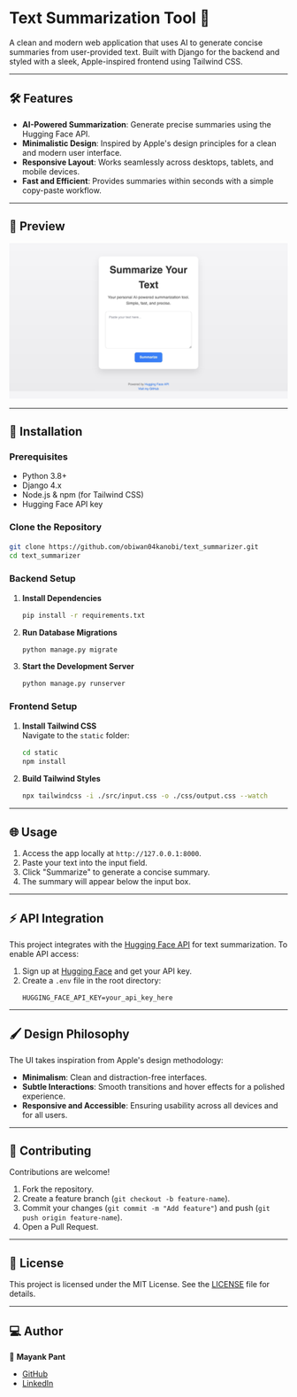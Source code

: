
# Text Summarization Tool 🌟  

A clean and modern web application that uses AI to generate concise summaries from user-provided text. Built with Django for the backend and styled with a sleek, Apple-inspired frontend using Tailwind CSS.

---

## 🛠️ Features  

- **AI-Powered Summarization**: Generate precise summaries using the Hugging Face API.  
- **Minimalistic Design**: Inspired by Apple's design principles for a clean and modern user interface.  
- **Responsive Layout**: Works seamlessly across desktops, tablets, and mobile devices.  
- **Fast and Efficient**: Provides summaries within seconds with a simple copy-paste workflow.  

---

## 📸 Preview  

![Text Summarization Tool Preview](Text_Summarization_Tool.jpg)

---

## 🚀 Installation  

### Prerequisites  
- Python 3.8+  
- Django 4.x  
- Node.js & npm (for Tailwind CSS)  
- Hugging Face API key  

### Clone the Repository  
```bash  
git clone https://github.com/obiwan04kanobi/text_summarizer.git  
cd text_summarizer  
```  

### Backend Setup  
1. **Install Dependencies**  
   ```bash  
   pip install -r requirements.txt  
   ```  
2. **Run Database Migrations**  
   ```bash  
   python manage.py migrate  
   ```  
3. **Start the Development Server**  
   ```bash  
   python manage.py runserver  
   ```  

### Frontend Setup  
1. **Install Tailwind CSS**  
   Navigate to the `static` folder:  
   ```bash  
   cd static  
   npm install  
   ```  
2. **Build Tailwind Styles**  
   ```bash  
   npx tailwindcss -i ./src/input.css -o ./css/output.css --watch  
   ```  

---

## 🌐 Usage  

1. Access the app locally at `http://127.0.0.1:8000`.  
2. Paste your text into the input field.  
3. Click "Summarize" to generate a concise summary.  
4. The summary will appear below the input box.

---

## ⚡ API Integration  

This project integrates with the [Hugging Face API](https://huggingface.co/) for text summarization. To enable API access:  
1. Sign up at [Hugging Face](https://huggingface.co/) and get your API key.  
2. Create a `.env` file in the root directory:  
   ```plaintext  
   HUGGING_FACE_API_KEY=your_api_key_here  
   ```  

---

## 🖌️ Design Philosophy  

The UI takes inspiration from Apple's design methodology:  
- **Minimalism**: Clean and distraction-free interfaces.  
- **Subtle Interactions**: Smooth transitions and hover effects for a polished experience.  
- **Responsive and Accessible**: Ensuring usability across all devices and for all users.  

---

## 🤝 Contributing  

Contributions are welcome!  
1. Fork the repository.  
2. Create a feature branch (`git checkout -b feature-name`).  
3. Commit your changes (`git commit -m "Add feature"`) and push (`git push origin feature-name`).  
4. Open a Pull Request.  

---

## 📜 License  

This project is licensed under the MIT License. See the [LICENSE](LICENSE) file for details.  

---

## 💻 Author  

👤 **Mayank Pant**  
- [GitHub](https://github.com/obiwan04kanobi)  
- [LinkedIn](https://www.linkedin.com/in/mayank04pant/)  

